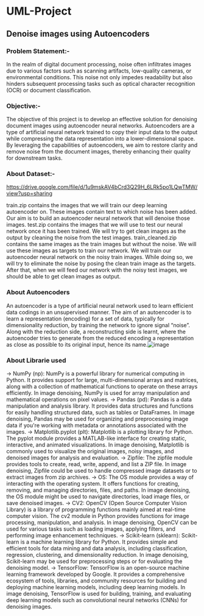 # UML-Project
## Denoise images using Autoencoders

### Problem Statement:-
In the realm of digital document processing, noise often infiltrates images due to various factors such as scanning artifacts, low-quality cameras, or environmental conditions. This noise not only impedes readability but also hinders subsequent processing tasks such as optical character recognition (OCR) or document classification.

### Objective:-
The objective of this project is to develop an effective solution for denoising document images using autoencoder neural networks. Autoencoders are a type of artificial neural network trained to copy their input data to the output while compressing the data representation into a lower-dimensional space. By leveraging the capabilities of autoencoders, we aim to restore clarity and remove noise from the document images, thereby enhancing their quality for downstream tasks.

### About Dataset:-
https://drive.google.com/file/d/1u9mskAV4bCrd3Q29H_6LRk5po1LQwTMW/view?usp=sharing 

train.zip contains the images that we will train our deep learning autoencoder on. These images contain text to which noise has been added. Our aim is to build an autoencoder neural network that will denoise those images.
test.zip contains the images that we will use to test our neural network once it has been trained. We will try to get clean images as the output by cleaning the noise from the test images.
train_cleaned.zip contains the same images as the train images but without the noise. We will use these images as targets to train our network.
We will train our autoencoder neural network on the noisy train images. While doing so, we will try to eliminate the noise by posing the clean train image as the targets. After that, when we will feed our network with the noisy test images, we should be able to get clean images as output. 

### About Autoencoders
An autoencoder is a type of artificial neural network used to learn efficient data codings in an unsupervised manner. The aim of an autoencoder is to learn a representation (encoding) for a set of data, typically for dimensionality reduction, by training the network to ignore signal “noise”. Along with the reduction side, a reconstructing side is learnt, where the autoencoder tries to generate from the reduced encoding a representation as close as possible to its original input, hence its name.![image](https://github.com/pandaroshni/UML-Project/assets/112866689/1b9c1758-421d-463c-816f-4c6cdc012ac9)

### About Librarie used

-> NumPy (np): NumPy is a powerful library for numerical computing in Python. It provides support for large, multi-dimensional arrays and matrices, along with a collection of mathematical functions to operate on these arrays efficiently. In image denoising, NumPy is used for array manipulation and mathematical operations on pixel values.
-> Pandas (pd): Pandas is a data manipulation and analysis library. It provides data structures and functions for easily handling structured data, such as tables or DataFrames. In image denoising, Pandas may be used for organizing and preprocessing image data if you're working with metadata or annotations associated with the images.
-> Matplotlib.pyplot (plt): Matplotlib is a plotting library for Python. The pyplot module provides a MATLAB-like interface for creating static, interactive, and animated visualizations. In image denoising, Matplotlib is commonly used to visualize the original images, noisy images, and denoised images for analysis and evaluation.
-> Zipfile: The zipfile module provides tools to create, read, write, append, and list a ZIP file. In image denoising, Zipfile could be used to handle compressed image datasets or to extract images from zip archives.
-> OS: The OS module provides a way of interacting with the operating system. It offers functions for creating, removing, and managing directories, files, and paths. In image denoising, the OS module might be used to navigate directories, load image files, or save denoised images.
-> CV2: OpenCV (Open Source Computer Vision Library) is a library of programming functions mainly aimed at real-time computer vision. The cv2 module in Python provides functions for image processing, manipulation, and analysis. In image denoising, OpenCV can be used for various tasks such as loading images, applying filters, and performing image enhancement techniques.
-> Scikit-learn (sklearn): Scikit-learn is a machine learning library for Python. It provides simple and efficient tools for data mining and data analysis, including classification, regression, clustering, and dimensionality reduction. In image denoising, Scikit-learn may be used for preprocessing steps or for evaluating the denoising model.
-> TensorFlow: TensorFlow is an open-source machine learning framework developed by Google. It provides a comprehensive ecosystem of tools, libraries, and community resources for building and deploying machine learning models, including deep learning models. In image denoising, TensorFlow is used for building, training, and evaluating deep learning models such as convolutional neural networks (CNNs) for denoising images.
